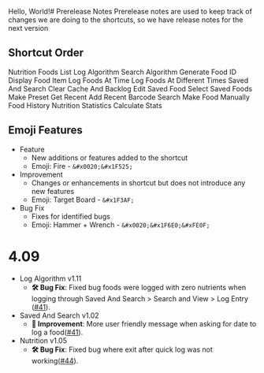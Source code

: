 Hello, World!# Prerelease Notes
Prerelease notes are used to keep track of changes we are doing to the shortcuts, so we have release notes for the next version

## Shortcut Order
Nutrition
Foods List
Log Algorithm
Search Algorithm
Generate Food ID
Display Food Item
Log Foods At Time
Log Foods At Different Times
Saved And Search
Clear Cache And Backlog
Edit Saved Food
Select Saved Foods
Make Preset
Get Recent
Add Recent
Barcode Search
Make Food Manually
Food History
Nutrition Statistics
Calculate Stats

## Emoji Features
- Feature
	- New additions or features added to the shortcut
	- Emoji: Fire - `&#x0020;&#x1F525;`
- Improvement
	- Changes or enhancements in shortcut but does not introduce any new features
	- Emoji: Target Board - `&#x1F3AF;`
- Bug Fix
	- Fixes for identified bugs
	- Emoji: Hammer + Wrench - `&#x0020;&#x1F6E0;&#xFE0F;`


# 4.09
- Log Algorithm v1.11
	- **&#x0020;&#x1F6E0;&#xFE0F; Bug Fix**: Fixed bug foods were logged with zero nutrients when logging through Saved And Search > Search and View > Log Entry ([#41](https://github.com/iffy-pi/apple-shortcuts/issues/41)).
- Saved And Search v1.02
	- **&#x1F3AF; Improvement**: More user friendly message when asking for date to log a food([#41](https://github.com/iffy-pi/apple-shortcuts/issues/41)).
- Nutrition v1.05
	- **&#x0020;&#x1F6E0;&#xFE0F; Bug Fix**: Fixed bug where exit after quick log was not working([#44](https://github.com/iffy-pi/apple-shortcuts/issues/44)).
